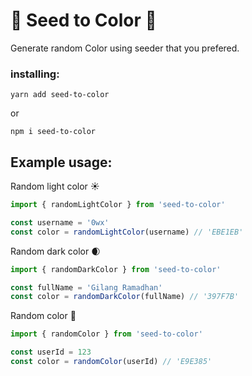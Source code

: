 # 🌱 Seed to Color 🌈

Generate random Color using seeder that you prefered.

### installing:

`yarn add seed-to-color`

or

`npm i seed-to-color`

## Example usage:

Random light color ☀️ 

```ts
import { randomLightColor } from 'seed-to-color'

const username = '0wx'
const color = randomLightColor(username) // 'EBE1EB'
```

Random dark color 🌒

```ts
import { randomDarkColor } from 'seed-to-color'

const fullName = 'Gilang Ramadhan'
const color = randomDarkColor(fullName) // '397F7B'
```

Random color 🌈

```ts
import { randomColor } from 'seed-to-color'

const userId = 123
const color = randomColor(userId) // 'E9E385'
```
